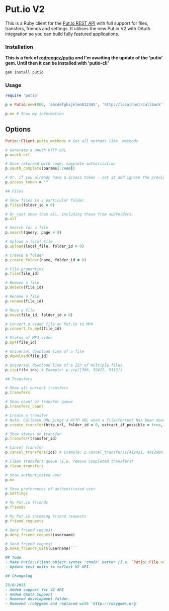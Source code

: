 # Put.io V2

This is a Ruby client for the [Put.io REST API](https://api.put.io/v2/docs/#jsonp) with full support for files, transfers, friends and settings. It utilises the new Put.io V2 with OAuth integration so you can build fully featured applications.

### Installation
**This is a fork of [rodreegez/putio](http://github.com/rodreegez/putio) and I'm awaiting the update of the 'putio' gem. Until then it can be installed with 'putio-cli'**

```ruby
gem install putio
```

### Usage

```ruby
require 'putio'
```

```ruby
p = Putio.new(000, 'abcdefghijklmn012345', 'http://localhost/callback') # Create an application at https://put.io/v2/oauth2/register
```

```ruby
p.me # Show my information
```

## Options

```ruby
Putio::Client.putio_methods # Get all methods like .methods

# Generate a OAuth HTTP URL
p.oauth_url

# Once returned with code, complete authorisation
p.oauth_complete(params[:code])

# Or, if you already have a access token - set it and ignore the previous two steps.
p.access_token = ""

## Files

# Show files in a particular folder.
p.files(folder_id = 0)

# Or just show them all, including those from subfolders.
p.all

# Search for a file
p.search(query, page = 0)

# Upload a local file
p.upload(local_file, folder_id = 0)

# Create a folder
p.create_folder(name, folder_id = 0)

# File properties
p.file(file_id)

# Remove a file
p.delete(file_id)

# Rename a file
p.rename(file_id)

# Move a file
p.move(file_id, folder_id = 0)

# Convert a video file on Put.io to MP4
p.convert_to_mp4(file_id)

# Status of MP4 video
p.mp4(file_id)

# Universal download link of a file
p.download(file_id)

# Universal download link of a ZIP of multiple files
p.zip(file_ids) # Example: p.zip([300, 59412, 9313])

## Transfers

# Show all current transfers
p.transfers

# Show count of transfer queue
p.transfers_count

# Create a transfer
# Note: Callback URL pings a HTTP URL when a file/torrent has been downloaded to Put.io
p.create_transfer(http_url, folder_id = 0, extract_if_possible = true, callback_url = nil)

# Show status on transfer
p.transfer(transfer_id)

# Cancel Transfer
p.cancel_transfers(ids) # Example: p.cancel_transfers([412421, 4812984, 19334])

# Clean transfers queue (i.e. remove completed transfers)
p.clean_transfers

# Show authenticated user
p.me

# Show preferences of authenticated user
p.settings

# My Put.io friends
p.friends

# My Put.io incoming friend requests
p.friend_requests

# Deny friend request
p.deny_friend_request(username)

# Send friend request
p.make_friends_with(username)```

## Todo
- Make Putio::Client object syntax 'chain' better (i.e. `Putio::File.new(391239123).delete`)
- Update test units to reflect V2 API.

## Changelog

23/6/2013
- Added support for V2 API
- Added OAuth Support
- Removed development folder.
- Removed :rubygems and replaced with 'http://rubygems.org'